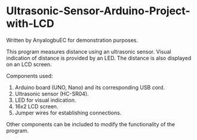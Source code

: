 # Ultrasonic-Sensor-Arduino-Project-with-LCD

Written by AnyalogbuEC for demonstration purposes.

This program measures distance using an ultrasonic sensor.
Visual indication of distance is provided by an LED.
The distance is also displayed on an LCD screen.

Components used:
   1. Arduino board (UNO, Nano) and its corresponding USB cord.
   2. Ultrasonic sensor (HC-SR04).
   3. LED for visual indication.
   4. 16x2 LCD screen.
   5. Jumper wires for establishing connections.

Other components can be included to modify the functionality of the program.
